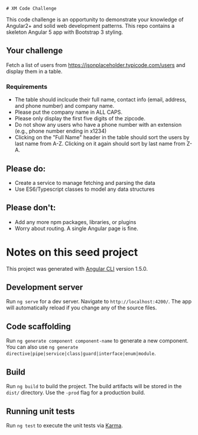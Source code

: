     # XM Code Challenge

This code challenge is an opportunity to demonstrate your knowledge of Angular2+ and solid web development patterns. This repo contains a skeleton Angular 5 app with Bootstrap 3 styling.

## Your challenge

Fetch a list of users from https://jsonplaceholder.typicode.com/users and display them in a table.

### Requirements
- The table should inclcude their full name, contact info (email, address, and phone number) and company name.
- Please put the company name in ALL CAPS.
- Please only display the first five digits of the zipcode.
- Do not show any users who have a phone number with an extension (e.g., phone number ending in x1234)
- Clicking on the "Full Name" header in the table should sort the users by last name from A-Z. Clicking on it again should sort by last name from Z-A.

## Please do:

- Create a service to manage fetching and parsing the data
- Use ES6/Typescript classes to model any data structures

## Please don't:

- Add any more npm packages, libraries, or plugins
- Worry about routing. A single Angular page is fine.

# Notes on this seed project

This project was generated with [Angular CLI](https://github.com/angular/angular-cli) version 1.5.0.

## Development server

Run `ng serve` for a dev server. Navigate to `http://localhost:4200/`. The app will automatically reload if you change any of the source files.

## Code scaffolding

Run `ng generate component component-name` to generate a new component. You can also use `ng generate directive|pipe|service|class|guard|interface|enum|module`.

## Build

Run `ng build` to build the project. The build artifacts will be stored in the `dist/` directory. Use the `-prod` flag for a production build.

## Running unit tests

Run `ng test` to execute the unit tests via [Karma](https://karma-runner.github.io).
